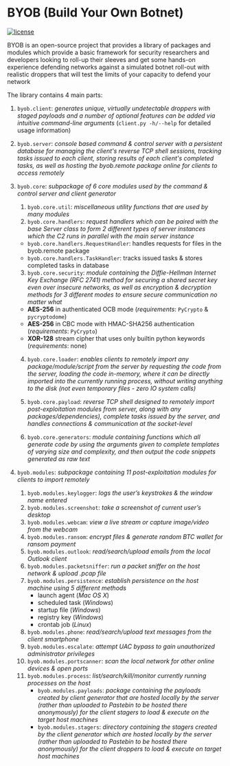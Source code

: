 # BYOB (Build Your Own Botnet)
[![license](https://img.shields.io/badge/license-GPL--3.0-green.svg)](https://github.com/colental/byob/blob/master/LICENSE)

BYOB is an open-source project that provides a library of packages
and modules which provide a basic framework for security researchers and
developers looking to roll-up their sleeves and get some hands-on experience
defending networks against a simulated botnet roll-out with realistic droppers
that will test the limits of your capacity to defend your network

The library contains 4 main parts:

1) `byob.client`: *generates unique, virtually undetectable droppers with staged payloads
  and a number of optional features can be added via intuitive command-line
  arguments* (`client.py -h/--help` for detailed usage information)

2) `byob.server`: *console based command & control server with a persistent database for
  managing the client's reverse TCP shell sessions, tracking tasks issued
  to each client, storing results of each client's completed tasks, as well
  as hosting the byob.remote package online for clients to access remotely*

3) `byob.core`: *subpackage of 6 core modules used by the command & control server  and client generator*
   1) `byob.core.util`: *miscellaneous utility functions that are used by many modules*
   2) `byob.core.handlers`: *request handlers which can be paired with the base Server class to form 
     2 different types of server instances which the C2 runs in parallel with
     the main server instance*
     - `byob.core.handlers.RequestHandler`: handles requests for files in the byob.remote package
     - `byob.core.handlers.TaskHandler`: tracks issued tasks & stores completed tasks in database

   3) `byob.core.security`: *module containing the Diffie-Hellman Internet Key Exchange (RFC 2741)
     method for securing a shared secret key even over insecure networks,
     as well as encryption & decryption methods for 3 different modes to
     ensure secure communication no matter what*

     - __AES-256__ in authenticated OCB mode (*requirements*: `PyCrypto` & `pycryptodome`) 
     - __AES-256__ in CBC mode with HMAC-SHA256 authentication (*requirements*: `PyCrypto`)
     - __XOR-128__ stream cipher that uses only builtin python keywords (*requirements*: none)

   4) `byob.core.loader`: *enables clients to remotely import any package/module/script from the server
     by requesting the code from the server, loading the code in-memory, where
     it can be directly imported into the currently running process, without 
     writing anything to the disk (not even temporary files - zero IO system calls)*

   5) `byob.core.payload`: *reverse TCP shell designed to remotely import post-exploitation modules from
     server, along with any packages/dependencies), complete tasks issued by
     the server, and handles connections & communication at the socket-level*

   6) `byob.core.generators`: *module containing functions which all generate code by using the arguments
     given to complete templates of varying size and complexity, and then output
     the code snippets generated as raw text*

4) `byob.modules`: *subpackage containing 11 post-exploitation modules for clients to import remotely*

   1) `byob.modules.keylogger`: *logs the user’s keystrokes & the window name entered*
   2) `byob.modules.screenshot`: *take a screenshot of current user’s desktop*
   3) `byob.modules.webcam`: *view a live stream or capture image/video from the webcam*
   4) `byob.modules.ransom`: *encrypt files & generate random BTC wallet for ransom payment*
   5) `byob.modules.outlook`: *read/search/upload emails from the local Outlook client*
   6) `byob.modules.packetsniffer`: *run a packet sniffer on the host network & upload .pcap file*
   7) `byob.modules.persistence`: *establish persistence on the host machine using 5 different methods*
      - launch agent   (*Mac OS X*)
      - scheduled task (*Windows*)
      - startup file   (*Windows*)
      - registry key   (*Windows*)
      - crontab job    (*Linux*)
   9) `byob.modules.phone`: *read/search/upload text messages from the client smartphone*
   10) `byob.modules.escalate`: *attempt UAC bypass to gain unauthorized administrator privileges*
   11) `byob.modules.portscanner`: *scan the local network for other online devices & open ports*
   12) `byob.modules.process`: *list/search/kill/monitor currently running processes on the host*
       - `byob.modules.payloads`: *package containing the payloads created by client generator that 
         are hosted locally by the server (rather than uploaded to Pastebin to be hosted there 
         anonymously) for the client stagers to load & execute on the target host machines*
       - `byob.modules.stagers`: *directory containing the stagers created by the client generator 
         which are hosted locally by the server (rather than uploaded to Pastebin to be hosted there 
         anonymously) for the client droppers to load & execute on target host machines*

